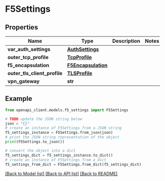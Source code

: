 # F5Settings


## Properties

Name | Type | Description | Notes
------------ | ------------- | ------------- | -------------
**var_auth_settings** | [**AuthSettings**](AuthSettings.md) |  | 
**outer_tcp_profile** | [**TcpProfile**](TcpProfile.md) |  | 
**f5_encapsulation** | [**F5Encapsulation**](F5Encapsulation.md) |  | 
**outer_tls_client_profile** | [**TLSProfile**](TLSProfile.md) |  | 
**vpn_gateway** | **str** |  | 

## Example

```python
from openapi_client.models.f5_settings import F5Settings

# TODO update the JSON string below
json = "{}"
# create an instance of F5Settings from a JSON string
f5_settings_instance = F5Settings.from_json(json)
# print the JSON string representation of the object
print(F5Settings.to_json())

# convert the object into a dict
f5_settings_dict = f5_settings_instance.to_dict()
# create an instance of F5Settings from a dict
f5_settings_from_dict = F5Settings.from_dict(f5_settings_dict)
```
[[Back to Model list]](../README.md#documentation-for-models) [[Back to API list]](../README.md#documentation-for-api-endpoints) [[Back to README]](../README.md)


